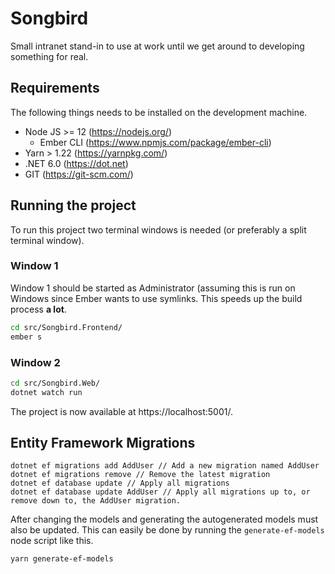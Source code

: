 # Songbird

Small intranet stand-in to use at work until we get around to developing something for real.

## Requirements

The following things needs to be installed on the development machine.

* Node JS >= 12 (https://nodejs.org/)
  * Ember CLI (https://www.npmjs.com/package/ember-cli)
* Yarn > 1.22 (https://yarnpkg.com/)
* .NET 6.0 (https://dot.net)
* GIT (https://git-scm.com/)

## Running the project

To run this project two terminal windows is needed (or preferably a split terminal window).

### Window 1

Window 1 should be started as Administrator (assuming this is run on Windows since Ember
wants to use symlinks. This speeds up the build process **a lot**.

```sh
cd src/Songbird.Frontend/
ember s
```

### Window 2

```sh
cd src/Songbird.Web/
dotnet watch run
```

The project is now available at https://localhost:5001/.

## Entity Framework Migrations

```
dotnet ef migrations add AddUser // Add a new migration named AddUser
dotnet ef migrations remove // Remove the latest migration
dotnet ef database update // Apply all migrations
dotnet ef database update AddUser // Apply all migrations up to, or remove down to, the AddUser migration.
```

After changing the models and generating the autogenerated models must also be updated. This can easily be
done by running the `generate-ef-models` node script like this.

```sh
yarn generate-ef-models
```
